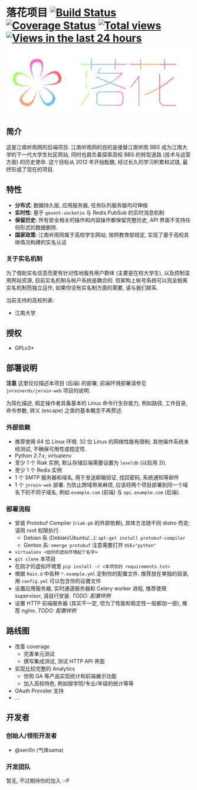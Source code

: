 # 落花项目  [![Build Status](https://travis-ci.org/jnrainerds/luohua.png)](https://travis-ci.org/jnrainerds/luohua) [![Coverage Status](https://coveralls.io/repos/jnrainerds/luohua/badge.png?branch=master)](https://coveralls.io/r/jnrainerds/luohua?branch=master) [![Total views](https://sourcegraph.com/api/repos/github.com/jnrainerds/luohua/counters/views.png)](https://sourcegraph.com/github.com/jnrainerds/luohua) [![Views in the last 24 hours](https://sourcegraph.com/api/repos/github.com/jnrainerds/luohua/counters/views-24h.png?no-count=1)](https://sourcegraph.com/github.com/jnrainerds/luohua)

![luohua logo](/docs/_static/logo-720x240.png)


## 简介

这是江南听雨网的后端项目. 江南听雨网的目的是接替江南听雨 BBS 成为江南大学的下一代大学生社区网站, 同时也肩负着探索高校 BBS 的转型道路 (技术与运营方面) 的历史使命. 这个目标从 2012 年开始酝酿, 经过长久的学习积累和试错, 最终形成了现在的项目.


## 特性

* **分布式**: 数据持久层, 应用服务器, 任务队列服务器均可伸缩
* **实时性**: 基于 `gevent-socketio` 与 Redis PubSub 的实时消息机制
* **保留历史**: 所有安全相关的操作和内容操作都保留完整历史, API 界面不支持任何形式的数据删除.
* **国家政策**: 江南听雨网属于高校学生网站; 按照教育部规定, 实现了基于高校具体情况构建的实名认证


### 关于实名机制

为了借助实名信息而更有针对性地服务用户群体 (主要是在校大学生), 以及控制滥用网站资源, 目前实名机制与帐户系统是耦合的. 但架构上帐号系统可以完全脱离实名机制而独立运作, 如果你没有实名制方面的需要, 请与我们联系.

当前支持的高校列表:

* 江南大学


## 授权

* GPLv3+


## 部署说明

**注意** 这里仅仅描述本项目 (后端) 的部署; 前端环境部署请参见 `jnrainerds/jnrain-web` 项目的说明.

为简化描述, 假定操作者具备基本的 Linux 命令行生存能力, 例如路径, 工作目录, 命令参数, 转义 (escape) 之类的基本概念不再赘述.


### 外部依赖

* 推荐使用 64 位 Linux 环境. 32 位 Linux 的网络性能有限制; 其他操作系统未经测试, 不确保可用性或稳定性.
* Python 2.7.x, virtualenv
* 至少 1 个 Riak 实例, 默认存储后端需要设置为 `leveldb` (以启用 2i).
* 至少 1 个 Redis 实例
* 1 个 SMTP 服务器和域名, 用于发送邮箱验证, 找回密码, 系统通知等邮件
* 1 个 `jnrain-web` 部署. 为防止跨域带来麻烦, 应该将两个项目部署到同一个域名下的不同子域名, 例如 `example.com` (前端) 与 `api.example.com` (后端).


### 部署流程

* 安装 Protobuf Compiler (`riak-pb` 的外部依赖), 具体方法随不同 distro 而变; 请用 root 权限执行.
    - Debian 系 (Debian/Ubuntu/...): `apt-get install protobuf-compiler`
    - Gentoo 系: `emerge protobuf` 注意需要打开 `USE="python"`
* `virtualenv <给你的虚拟环境起个名字>`
* `git clone` 本项目
* 在刚才的虚拟环境里 `pip install -r <本项目的 requirements.txt>`
* 根据 `Rain.d` 中各种 `*.example.yml` 定制你的配置文件. 推荐放在单独的目录, 用 `config.yml` 可以包含你的设置文件
* 设置应用服务器, 实时通道服务器和 Celery worker 进程, 推荐使用 supervisor, 请自行安装.  *TODO: 配置样例*
* 设置 HTTP 前端服务器 (其实不一定, 但为了性能和稳定性一般都加一层), 推荐 nginx.  *TODO: 配置样例*


## 路线图

* 改善 coverage
    - 完善单元测试
    - 撰写集成测试, 测试 HTTP API 界面
* 实现比较完整的 Analytics
    - 仿照 GA 等产品实现统计和前端展示功能
    - 加入高校特色, 例如按学院/专业/年级的统计等等
* OAuth Provider 支持
* ...


## 开发者

### 创始人/领衔开发者

* @xen0n (气体sama)


### 开发团队

暂无, 不过期待你的加入 :-P


<!-- vim:set ai et ts=4 sw=4 sts=4 fenc=utf-8: -->
